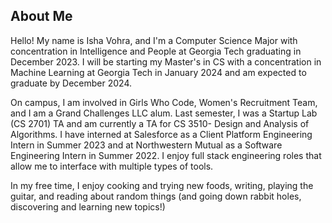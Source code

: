 ## About Me

Hello! My name is Isha Vohra, and I'm a Computer Science Major with concentration in Intelligence and People at Georgia Tech graduating in December 2023. I will be starting my Master's in CS with a concentration in Machine Learning at Georgia Tech in January 2024 and am expected to graduate by December 2024.

On campus, I am involved in Girls Who Code, Women's Recruitment Team, and I am a Grand Challenges LLC alum. Last semester, I was a Startup Lab (CS 2701) TA and am currently a TA for CS 3510- Design and Analysis of Algorithms. I have interned at Salesforce as a Client Platform Engineering Intern in Summer 2023 and at Northwestern Mutual as a Software Engineering Intern in Summer 2022. I enjoy full stack engineering roles that allow me to interface with multiple types of tools.

In my free time, I enjoy cooking and trying new foods, writing, playing the guitar, and reading about random things (and going down rabbit holes, discovering and learning new topics!)
